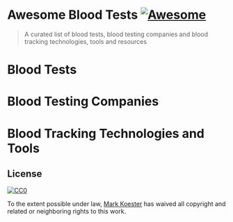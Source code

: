 # Awesome Blood Tests [![Awesome](https://awesome.re/badge.svg)](https://awesome.re)

> A curated list of blood tests, blood testing companies and blood tracking technologies, tools and resources

# Blood Tests

# Blood Testing Companies

# Blood Tracking Technologies and Tools

## License

[![CC0](http://mirrors.creativecommons.org/presskit/buttons/88x31/svg/cc-zero.svg)](https://creativecommons.org/publicdomain/zero/1.0/)

To the extent possible under law, [Mark Koester](http://www.markwk.com) has waived all copyright and related or neighboring rights to this work.
